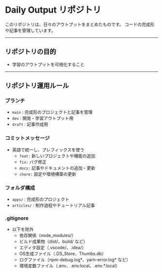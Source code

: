 # Daily Output リポジトリ

このリポジトリは、日々のアウトプットをまとめたものです。
コードの完成形や記事を管理しています。

---

## リポジトリの目的
- 学習のアウトプットを可視化すること

---

## リポジトリ運用ルール

### ブランチ
- `main`  : 完成形のプロジェクトと記事を管理
- `dev`   : 開発・学習アウトプット用
- `draft` : 記事作成用

### コミットメッセージ
- 英語で統一し、プレフィックスを使う
  - `feat:` 新しいプロジェクトや機能の追加
  - `fix:`  バグ修正
  - `docs:` 記事やドキュメントの追加・更新
  - `chore:` 設定や環境構築の更新

### フォルダ構成
- `apps/`      : 完成形のプロジェクト
- `articles/`  : 制作過程やチュートリアル記事

### .gitignore
- 以下を除外
  - 依存関係（node_modules/）
  - ビルド成果物（dist/、build/ など）
  - エディタ設定（.vscode/、.idea/）
  - OS生成ファイル（.DS_Store、Thumbs.db）
  - ログファイル（npm-debug.log*、yarn-error.log* など）
  - 環境変数ファイル（.env、.env.local、.env.*.local）